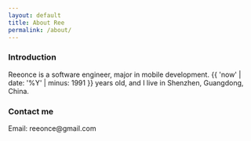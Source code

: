 ```yaml
---
layout: default
title: About Ree
permalink: /about/
---
```


### Introduction

Reeonce is a software engineer, major in mobile development. {{ 'now' | date: '%Y' | minus: 1991 }} years old, and I live in Shenzhen, Guangdong, China.

<div id="contact-me">
  <h3>Contact me</h3>
  <p>Email: reeonce@gmail.com</p>
</div>
